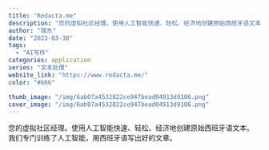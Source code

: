 ```yaml
---
title: "Redacta.me"
description: "您的虚拟社区经理。使用人工智能快速、轻松、经济地创建原始西班牙语文本。 我们专门训练了人工智能，用西班牙语写出好的文章。"
author: "瑞东"
date: "2023-03-30"
tags:
  - "AI写作"
categories: application
series: "文本处理"
website_link: "https://www.redacta.me/"
color: "#666"

thumb_image: "/img/6ab07a4532822ce947bead04913d9106.png"
cover_image: "/img/6ab07a4532822ce947bead04913d9106.png"
---
```


您的虚拟社区经理。使用人工智能快速、轻松、经济地创建原始西班牙语文本。 我们专门训练了人工智能，用西班牙语写出好的文章。